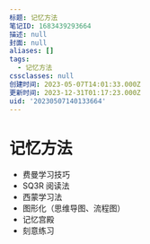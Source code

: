 ```yaml
---
标题: 记忆方法
笔记ID: 1683439293664
描述: null
封面: null
aliases: []
tags:
  - 记忆方法
cssclasses: null
创建时间: 2023-05-07T14:01:33.000Z
更新时间: 2023-12-31T01:17:23.000Z
uid: '20230507140133664'
---
```


# 记忆方法

- 费曼学习技巧
- SQ3R 阅读法
- 西蒙学习法
- 图形化（思维导图、流程图）
- 记忆宫殿
- 刻意练习

